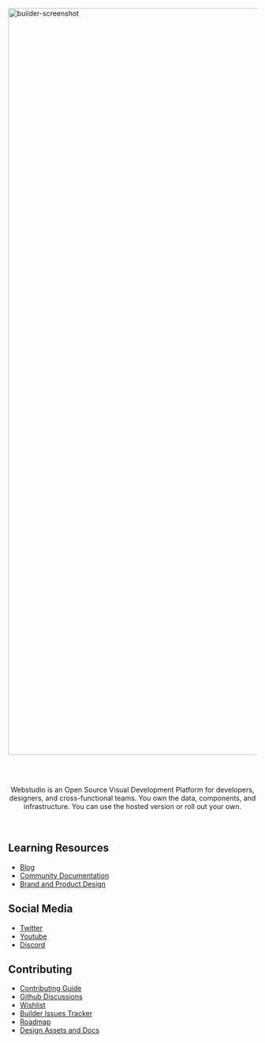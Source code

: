 <img width="1512" alt="builder-screenshot" src="https://github.com/webstudio-is/.github/blob/main/assets/builder-screenshot.png?raw=true">


  <br /><br />
<section align="center">
  Webstudio is an Open Source Visual Development Platform for developers, designers, and cross-functional teams. You own the data, components, and infrastructure. You can use the hosted version or roll out your own.
</section>
<br /><br />

## Learning Resources

- [Blog](https://webstudio.is/blog)
- [Community Documentation](https://github.com/webstudio-is/webstudio/tree/main/docs)
- [Brand and Product Design](https://github.com/webstudio-is/webstudio-design/)

## Social Media

- [Twitter](https://twitter.com/getwebstudio)
- [Youtube](https://www.youtube.com/@getwebstudio)
- [Discord](https://discord.gg/UNdyrDkq5r)

## Contributing

- [Contributing Guide](https://github.com/webstudio-is/webstudio/blob/main/docs/contributing.md)
- [Github Discussions](https://github.com/webstudio-is/webstudio/discussions)
- [Wishlist](https://github.com/webstudio-is/webstudio/discussions/categories/wishlist)
- [Builder Issues Tracker](https://github.com/webstudio-is/webstudio-builder/issues)
- [Roadmap](https://github.com/orgs/webstudio-is/projects)
- [Design Assets and Docs](https://github.com/webstudio-is/webstudio-design)
